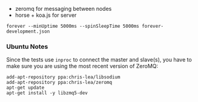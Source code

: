 * zeromq for messaging between nodes
* horse + koa.js for server

`forever --minUptime 5000ms --spinSleepTime 5000ms forever-development.json`

### Ubuntu Notes

Since the tests use `inproc` to connect the master and slave(s), you have to make sure you are using the most recent version of ZeroMQ:

```
add-apt-repository ppa:chris-lea/libsodium
add-apt-repository ppa:chris-lea/zeromq
apt-get update
apt-get install -y libzmq5-dev
```
